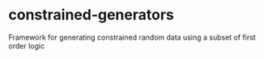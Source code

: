 # constrained-generators
Framework for generating constrained random data using a subset of first order logic
